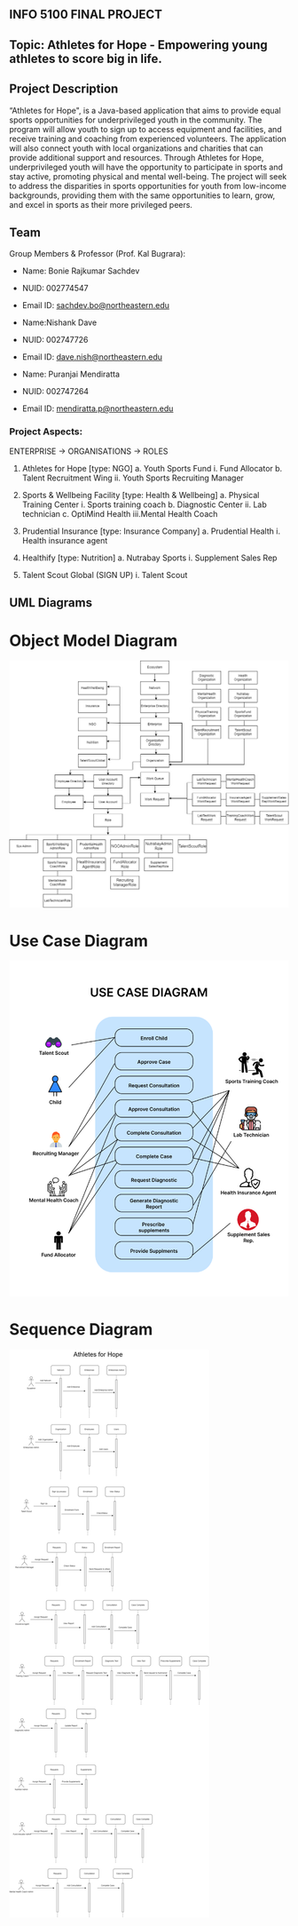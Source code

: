 ## INFO 5100 FINAL PROJECT

## Topic: Athletes for Hope - Empowering young athletes to score big in life.

## Project Description

“Athletes for Hope", is a Java-based application that aims to provide equal sports opportunities for underprivileged youth in the community. The program will allow youth to sign up to access equipment and facilities, and receive training and coaching from experienced volunteers. The application will also connect youth with local organizations and charities that can provide additional support and resources. Through Athletes for Hope, underprivileged youth will have the opportunity to participate in sports and stay active, promoting physical and mental well-being. The project will seek to address the disparities in sports opportunities for youth from low-income backgrounds, providing them with the same opportunities to learn, grow, and excel in sports as their more privileged peers.


## Team 
Group Members & Professor (Prof. Kal Bugrara):

- Name: Bonie Rajkumar Sachdev
- NUID: 002774547
- Email ID: sachdev.bo@northeastern.edu

- Name:Nishank Dave
- NUID: 002747726
- Email ID: dave.nish@northeastern.edu

- Name: Puranjai Mendiratta
- NUID: 002747264
- Email ID: mendiratta.p@northeastern.edu


### Project Aspects:

ENTERPRISE → ORGANISATIONS → ROLES

1. Athletes for Hope [type: NGO]
	a. Youth Sports Fund
		i. Fund Allocator
	b. Talent Recruitment Wing
		ii. Youth Sports Recruiting Manager

2. Sports & Wellbeing Facility [type: Health & Wellbeing]
	a. Physical Training Center
		i. Sports training coach
	b. Diagnostic Center
		ii. Lab technician
	c. OptiMind Health
		iii.Mental Health Coach

3. Prudential Insurance [type: Insurance Company]
	a. Prudential Health
		i. Health insurance agent

4. Healthify [type: Nutrition]
	a. Nutrabay Sports
		i. Supplement Sales Rep

5. Talent Scout Global (SIGN UP)
		i. Talent Scout
		
		
## UML Diagrams
# Object Model Diagram
		
![](https://github.com/Bonie1999/Athletes-for-Hope/blob/Nishank/UML%20Diagrams/UML_Objectmodel_AED.jpg)

# Use Case Diagram
![](https://github.com/Bonie1999/Athletes-for-Hope/blob/Puranjai/UML%20Diagrams/Use%20case%20Diagram.jpg)

# Sequence Diagram
![](https://github.com/Bonie1999/Athletes-for-Hope/blob/Bonie/UML%20Diagrams/afhsequence.jpg)

